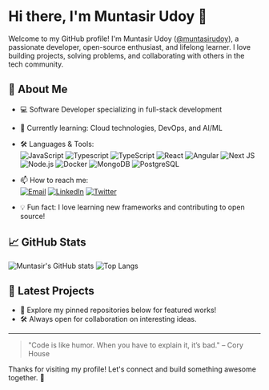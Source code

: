 # Hi there, I'm Muntasir Udoy 👋

Welcome to my GitHub profile! I'm Muntasir Udoy ([@muntasirudoy](https://github.com/muntasirudoy)), a passionate developer, open-source enthusiast, and lifelong learner. I love building projects, solving problems, and collaborating with others in the tech community.

## 🚀 About Me

- 💻 Software Developer specializing in full-stack development
- 🌱 Currently learning: Cloud technologies, DevOps, and AI/ML
- 🛠️ Languages & Tools:  
  ![JavaScript](https://img.shields.io/badge/-JavaScrip-whitet?style=flat-square&logo=javascript)
  ![Typescript](https://img.shields.io/badge/-Typescript-white?style=flat-square&logo=typescript)
  ![TypeScript](https://img.shields.io/badge/-TypeScript-black?style=flat-square&logo=typescript)
  ![React](https://img.shields.io/badge/-React-black?style=flat-square&logo=react)
  ![Angular](https://img.shields.io/badge/-Angular-black?style=flat-square&logo=angular)
  ![Next JS](https://img.shields.io/badge/-NextJs-black?style=flat-square&logo=nextjs)
  ![Node.js](https://img.shields.io/badge/-Node.js-black?style=flat-square&logo=node.js)
  ![Docker](https://img.shields.io/badge/-Docker-black?style=flat-square&logo=docker)
  ![MongoDB](https://img.shields.io/badge/-MongoDB-black?style=flat-square&logo=mongodb)
  ![PostgreSQL](https://img.shields.io/badge/-PostgreSQL-black?style=flat-square&logo=postgresql)

- 📫 How to reach me:  
  [![Email](https://img.shields.io/badge/-Email-black?style=flat-square&logo=gmail)](mailto:muntasirudoy@gmail.com)
  [![LinkedIn](https://img.shields.io/badge/-LinkedIn-black?style=flat-square&logo=linkedin)](https://linkedin.com/in/muntasirudoy)
  [![Twitter](https://img.shields.io/badge/-Twitter-black?style=flat-square&logo=twitter)](https://twitter.com/muntasirudoy)

- 💡 Fun fact: I love learning new frameworks and contributing to open source!

## 📈 GitHub Stats

![Muntasir's GitHub stats](https://github-readme-stats.vercel.app/api?username=muntasirudoy&show_icons=true&theme=radical)
![Top Langs](https://github-readme-stats.vercel.app/api/top-langs/?username=muntasirudoy&layout=compact&theme=radical)

## 📝 Latest Projects

- 🌟 Explore my pinned repositories below for featured works!
- 🛠️ Always open for collaboration on interesting ideas.

---

> "Code is like humor. When you have to explain it, it’s bad." – Cory House

Thanks for visiting my profile! Let's connect and build something awesome together. 🚀

